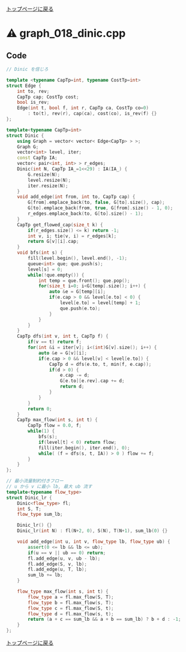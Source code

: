 <!-- mathjax config similar to math.stackexchange -->
<script type="text/javascript"
  src="http://cdn.mathjax.org/mathjax/latest/MathJax.js?config=TeX-AMS-MML_HTMLorMML">
</script>
<script type="text/x-mathjax-config">
  MathJax.Hub.Config({
    TeX: { equationNumbers: { autoNumber: "AMS" }},
    tex2jax: {
      inlineMath: [ ['$','$'] ],
      processEscapes: true
    },
    "HTML-CSS": { matchFontHeight: false },
    displayAlign: "left",
    displayIndent: "2em"
  });
</script>

<script type="text/javascript" src="https://cdnjs.cloudflare.com/ajax/libs/jquery/3.4.1/jquery.min.js"></script>
<link rel="stylesheet" href="../css/copy-button.css" />
<script type="text/javascript" src="../js/balloons.js"></script>
<script type="text/javascript" src="../js/copy-button.js"></script>



[トップページに戻る](../index.html)

# :warning: graph\_018\_dinic.cpp

## Code

```cpp
// Dinic を信じろ

template <typename CapTp=int, typename CostTp=int>
struct Edge {
    int to, rev;
    CapTp cap; CostTp cost;
    bool is_rev;
    Edge(int t, bool f, int r, CapTp ca, CostTp co=0)
        : to(t), rev(r), cap(ca), cost(co), is_rev(f) {}
};

template<typename CapTp=int>
struct Dinic {
    using Graph = vector< vector< Edge<CapTp> > >;
    Graph G;
    vector<int> level, iter;
    const CapTp IA;
    vector< pair<int, int> > r_edges;
    Dinic(int N, CapTp IA_=1<<29) : IA(IA_) {
        G.resize(N);
        level.resize(N);
        iter.resize(N);
    }
    void add_edge(int from, int to, CapTp cap) {
        G[from].emplace_back(to, false, G[to].size(), cap);
        G[to].emplace_back(from, true, G[from].size() - 1, 0);
        r_edges.emplace_back(to, G[to].size() - 1);
    }
    CapTp get_flowed_cap(size_t k) {
        if(r_edges.size() <= k) return -1;
        int v, i; tie(v, i) = r_edges[k];
        return G[v][i].cap;
    }
    void bfs(int s) {
        fill(level.begin(), level.end(), -1);
        queue<int> que; que.push(s);
        level[s] = 0;
        while(!que.empty()) {
            int temp = que.front(); que.pop();
            for(size_t i=0; i<G[temp].size(); i++) {
                auto &e = G[temp][i];
                if(e.cap > 0 && level[e.to] < 0) {
                    level[e.to] = level[temp] + 1;
                    que.push(e.to);
                }
            }
        }
    }
    CapTp dfs(int v, int t, CapTp f) {
        if(v == t) return f;
        for(int &i = iter[v]; i<(int)G[v].size(); i++) {
            auto &e = G[v][i];
            if(e.cap > 0 && level[v] < level[e.to]) {
                CapTp d = dfs(e.to, t, min(f, e.cap));
                if(d > 0) {
                    e.cap -= d;
                    G[e.to][e.rev].cap += d;
                    return d;
                }
            }
        }
        return 0;
    }
    CapTp max_flow(int s, int t) {
        CapTp flow = 0.0, f;
        while(1) {
            bfs(s);
            if(level[t] < 0) return flow;
            fill(iter.begin(), iter.end(), 0);
            while( (f = dfs(s, t, IA)) > 0 ) flow += f;
        }
    }
};

// 最小流量制約付きフロー
// u から v に最小 lb, 最大 ub 流す
template<typename flow_type>
struct Dinic_lr {
    Dinic<flow_type> fl;
    int S, T;
    flow_type sum_lb;

    Dinic_lr() {}
    Dinic_lr(int N) : fl(N+2, 0), S(N), T(N+1), sum_lb(0) {}

    void add_edge(int u, int v, flow_type lb, flow_type ub) {
        assert(0 <= lb && lb <= ub);
        if(u == v || ub == 0) return;
        fl.add_edge(u, v, ub - lb);
        fl.add_edge(S, v, lb);
        fl.add_edge(u, T, lb);
        sum_lb += lb;
    }

    flow_type max_flow(int s, int t) {
        flow_type a = fl.max_flow(S, T);
        flow_type b = fl.max_flow(s, T);
        flow_type c = fl.max_flow(S, t);
        flow_type d = fl.max_flow(s, t);
        return (a + c == sum_lb && a + b == sum_lb) ? b + d : -1;
    }
};

```

[トップページに戻る](../index.html)
